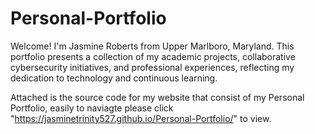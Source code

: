 # Personal-Portfolio
Welcome! I'm Jasmine Roberts from Upper Marlboro, Maryland. This portfolio presents a collection of my academic projects, collaborative cybersecurity initiatives, and professional experiences, reflecting my dedication to technology and continuous learning.


Attached is the source code for my website that consist of my Personal Portfolio, easily to naviagte please click "https://jasminetrinity527.github.io/Personal-Portfolio/" to view.
